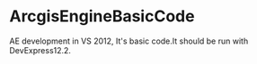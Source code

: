 # ArcgisEngineBasicCode
AE development in VS 2012, It's basic code.It should be run with DevExpress12.2.
